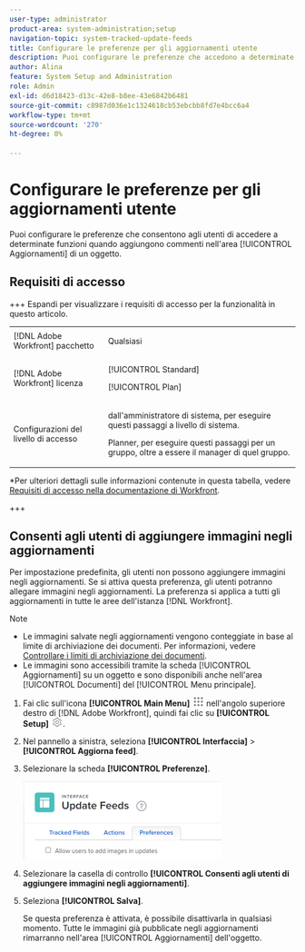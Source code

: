 ```yaml
---
user-type: administrator
product-area: system-administration;setup
navigation-topic: system-tracked-update-feeds
title: Configurare le preferenze per gli aggiornamenti utente
description: Puoi configurare le preferenze che accedono a determinate funzioni quando gli utenti aggiungono commenti nell'area [!UICONTROL Aggiornamenti] di un oggetto.
author: Alina
feature: System Setup and Administration
role: Admin
exl-id: d6d18423-d13c-42e8-b8ee-43e6842b6481
source-git-commit: c8987d036e1c1324618cb53ebcbb8fd7e4bcc6a4
workflow-type: tm+mt
source-wordcount: '270'
ht-degree: 0%

---
```


# Configurare le preferenze per gli aggiornamenti utente

<!--Audited: 08/2025-->

Puoi configurare le preferenze che consentono agli utenti di accedere a determinate funzioni quando aggiungono commenti nell&#39;area [!UICONTROL Aggiornamenti] di un oggetto.

## Requisiti di accesso

+++ Espandi per visualizzare i requisiti di accesso per la funzionalità in questo articolo.

<table style="table-layout:auto"> 
 <col> 
 <col> 
 <tbody> 
  <tr> 
   <td role="rowheader">[!DNL Adobe Workfront] pacchetto</td> 
   <td><p>Qualsiasi</p></td> 
  </tr> 
  <tr> 
   <td role="rowheader">[!DNL Adobe Workfront] licenza</td> 
   <td><p>[!UICONTROL Standard]</p>
   <p>[!UICONTROL Plan]</p>
   </td> 
  </tr>  
  <tr> 
   <td role="rowheader">Configurazioni del livello di accesso</td> 
   <td><p>dall'amministratore di sistema, per eseguire questi passaggi a livello di sistema. </p>
   <p>Planner, per eseguire questi passaggi per un gruppo, oltre a essere il manager di quel gruppo.</p></td>
  </tr> 
 </tbody> 
</table>

*Per ulteriori dettagli sulle informazioni contenute in questa tabella, vedere [Requisiti di accesso nella documentazione di Workfront](/help/quicksilver/administration-and-setup/add-users/access-levels-and-object-permissions/access-level-requirements-in-documentation.md).

+++


<!--Old:
<table style="table-layout:auto"> 
 <col> 
 <col> 
 <tbody> 
  <tr> 
   <td role="rowheader">[!DNL Adobe Workfront] plan</td> 
   <td>Any</td> 
  </tr> 
  <tr> 
   <td role="rowheader">[!DNL Adobe Workfront] license*</td> 
   <td><p>New: [!UICONTROL Standard]</p>
   Or
   <p>Current: [!UICONTROL Plan]</p>
   </td> 
  </tr>  
  <tr> 
   <td role="rowheader">Access level configurations</td> 
   <td><p>To perform these steps at the system level, you need the [!UICONTROL System Administrator] access level.</p><p>To perform them for a group, you must be a manager of that group.</p></td>
  </tr> 
 </tbody> 
</table>-->

## Consenti agli utenti di aggiungere immagini negli aggiornamenti

Per impostazione predefinita, gli utenti non possono aggiungere immagini negli aggiornamenti. Se si attiva questa preferenza, gli utenti potranno allegare immagini negli aggiornamenti. La preferenza si applica a tutti gli aggiornamenti in tutte le aree dell&#39;istanza [!DNL Workfront].

>[!NOTE]
>
>* Le immagini salvate negli aggiornamenti vengono conteggiate in base al limite di archiviazione dei documenti. Per informazioni, vedere [Controllare i limiti di archiviazione dei documenti](../../../documents/managing-documents/check-document-storage.md).
>* Le immagini sono accessibili tramite la scheda [!UICONTROL Aggiornamenti] su un oggetto e sono disponibili anche nell&#39;area [!UICONTROL Documenti] del [!UICONTROL Menu principale].
>

1. Fai clic sull&#39;icona **[!UICONTROL Main Menu]** ![Main Menu icon](assets/main-menu-icon.png) nell&#39;angolo superiore destro di [!DNL Adobe Workfront], quindi fai clic su **[!UICONTROL Setup]** ![Gear settings icon](assets/gear-icon-settings.png).
1. Nel pannello a sinistra, seleziona **[!UICONTROL Interfaccia]** > **[!UICONTROL Aggiorna feed]**.
1. Selezionare la scheda **[!UICONTROL Preferenze]**.

   ![Preferenze utente per feed di aggiornamento](assets/updatefeeds-preferences-350x137.png)

1. Selezionare la casella di controllo **[!UICONTROL Consenti agli utenti di aggiungere immagini negli aggiornamenti]**.
1. Seleziona **[!UICONTROL Salva]**.

   Se questa preferenza è attivata, è possibile disattivarla in qualsiasi momento. Tutte le immagini già pubblicate negli aggiornamenti rimarranno nell&#39;area [!UICONTROL Aggiornamenti] dell&#39;oggetto.
